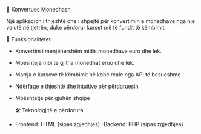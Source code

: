 💱 Konvertues Monedhash 

Një aplikacion i thjeshtë dhe i shpejtë për konvertimin e monedhave nga një valutë në tjetrën, duke përdorur kurset më të fundit të këmbimit.

 🚀 Funksionalitetet
 - Konvertim i menjëhershëm midis monedhave euro dhe lek.
- Mbeshteje mbi te gjitha monedhat eruo dhe lek.
 - Marrja e kurseve të këmbimit në kohë reale nga API të besueshme
 - Ndërfaqe e thjeshtë dhe intuitive për përdoruesin
 - Mbështetje për gjuhën shqipe
  
   🛠️ Teknologjitë e përdorura
 -  Frontend: HTML  (sipas zgjedhjes)
 -Backend: PHP  (sipas zgjedhjes)

